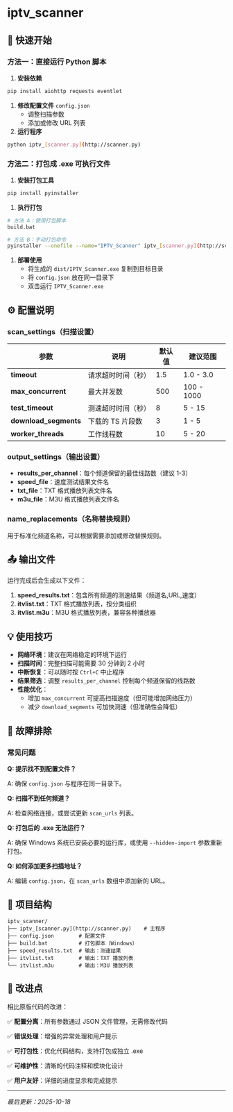 # iptv_scanner

## 🚀 快速开始

### 方法一：直接运行 Python 脚本

1. **安装依赖**

```bash
pip install aiohttp requests eventlet
```

1. **修改配置文件** `config.json`
    - 调整扫描参数
    - 添加或修改 URL 列表
2. **运行程序**

```bash
python iptv_[scanner.py](http://scanner.py)
```

### 方法二：打包成 .exe 可执行文件

1. **安装打包工具**

```bash
pip install pyinstaller
```

1. **执行打包**

```bash
# 方法 A：使用打包脚本
build.bat

# 方法 B：手动打包命令
pyinstaller --onefile --name="IPTV_Scanner" iptv_[scanner.py](http://scanner.py)
```

1. **部署使用**
    - 将生成的 `dist/IPTV_Scanner.exe` 复制到目标目录
    - 将 `config.json` 放在同一目录下
    - 双击运行 `IPTV_Scanner.exe`

## ⚙️ 配置说明

### scan_settings（扫描设置）

| 参数 | 说明 | 默认值 | 建议范围 |
| --- | --- | --- | --- |
| **timeout** | 请求超时时间（秒） | 1.5 | 1.0 - 3.0 |
| **max_concurrent** | 最大并发数 | 500 | 100 - 1000 |
| **test_timeout** | 测速超时时间（秒） | 8 | 5 - 15 |
| **download_segments** | 下载的 TS 片段数 | 3 | 1 - 5 |
| **worker_threads** | 工作线程数 | 10 | 5 - 20 |

### output_settings（输出设置）

- **results_per_channel**：每个频道保留的最佳线路数（建议 1-3）
- **speed_file**：速度测试结果文件名
- **txt_file**：TXT 格式播放列表文件名
- **m3u_file**：M3U 格式播放列表文件名

### name_replacements（名称替换规则）

用于标准化频道名称，可以根据需要添加或修改替换规则。

## 📤 输出文件

运行完成后会生成以下文件：

1. **speed_results.txt**：包含所有频道的测速结果（频道名,URL,速度）
2. **itvlist.txt**：TXT 格式播放列表，按分类组织
3. **itvlist.m3u**：M3U 格式播放列表，兼容各种播放器

## 💡 使用技巧

- **网络环境**：建议在网络稳定的环境下运行
- **扫描时间**：完整扫描可能需要 30 分钟到 2 小时
- **中断恢复**：可以随时按 `Ctrl+C` 中止程序
- **结果筛选**：调整 `results_per_channel` 控制每个频道保留的线路数
- **性能优化**：
    - 增加 `max_concurrent` 可提高扫描速度（但可能增加网络压力）
    - 减少 `download_segments` 可加快测速（但准确性会降低）

## 🔧 故障排除

### 常见问题

**Q: 提示找不到配置文件？**

A: 确保 `config.json` 与程序在同一目录下。

**Q: 扫描不到任何频道？**

A: 检查网络连接，或尝试更新 `scan_urls` 列表。

**Q: 打包后的 .exe 无法运行？**

A: 确保 Windows 系统已安装必要的运行库，或使用 `--hidden-import` 参数重新打包。

**Q: 如何添加更多扫描地址？**

A: 编辑 `config.json`，在 `scan_urls` 数组中添加新的 URL。

## 📝 项目结构

```
iptv_scanner/
├── iptv_[scanner.py](http://scanner.py)    # 主程序
├── config.json        # 配置文件
├── build.bat          # 打包脚本（Windows）
├── speed_results.txt  # 输出：测速结果
├── itvlist.txt        # 输出：TXT 播放列表
└── itvlist.m3u        # 输出：M3U 播放列表
```

## 🎯 改进点

相比原版代码的改进：

✅ **配置分离**：所有参数通过 JSON 文件管理，无需修改代码

✅ **错误处理**：增强的异常处理和用户提示

✅ **可打包性**：优化代码结构，支持打包成独立 .exe

✅ **可维护性**：清晰的代码注释和模块化设计

✅ **用户友好**：详细的进度显示和完成提示

---

*最后更新：2025-10-18*
